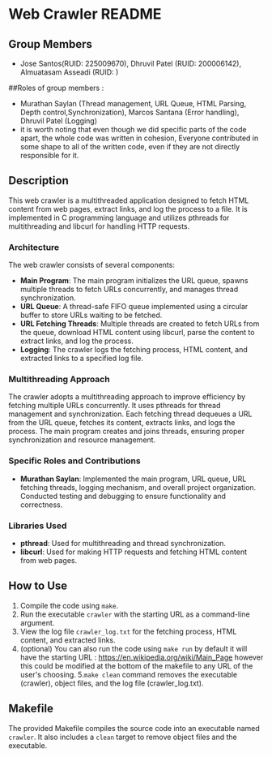 # Web Crawler README

## Group Members
- Jose Santos(RUID: 225009670), Dhruvil Patel (RUID: 200006142), Almuatasam Asseadi (RUID: )

##Roles of group members : 
- Murathan Saylan (Thread management, URL Queue, HTML Parsing, Depth control,Synchronization), Marcos Santana (Error handling), Dhruvil Patel (Logging)
- it is worth noting that even though we did specific parts of the code apart, the whole code was written in cohesion, Everyone contributed in some shape to all of the written code, even if they are not directly responsible for it.

## Description
This web crawler is a multithreaded application designed to fetch HTML content from web pages, extract links, and log the process to a file. It is implemented in C programming language and utilizes pthreads for multithreading and libcurl for handling HTTP requests.

### Architecture
The web crawler consists of several components:
- **Main Program**: The main program initializes the URL queue, spawns multiple threads to fetch URLs concurrently, and manages thread synchronization.
- **URL Queue**: A thread-safe FIFO queue implemented using a circular buffer to store URLs waiting to be fetched.
- **URL Fetching Threads**: Multiple threads are created to fetch URLs from the queue, download HTML content using libcurl, parse the content to extract links, and log the process.
- **Logging**: The crawler logs the fetching process, HTML content, and extracted links to a specified log file.

### Multithreading Approach
The crawler adopts a multithreading approach to improve efficiency by fetching multiple URLs concurrently. It uses pthreads for thread management and synchronization. Each fetching thread dequeues a URL from the URL queue, fetches its content, extracts links, and logs the process. The main program creates and joins threads, ensuring proper synchronization and resource management.

### Specific Roles and Contributions
- **Murathan Saylan**: Implemented the main program, URL queue, URL fetching threads, logging mechanism, and overall project organization. Conducted testing and debugging to ensure functionality and correctness.

### Libraries Used
- **pthread**: Used for multithreading and thread synchronization.
- **libcurl**: Used for making HTTP requests and fetching HTML content from web pages.

## How to Use
1. Compile the code using `make`.
2. Run the executable `crawler` with the starting URL as a command-line argument.
3. View the log file `crawler_log.txt` for the fetching process, HTML content, and extracted links.
4. (optional) You can also run the code using `make run` by default it will have the starting URL : https://en.wikipedia.org/wiki/Main_Page however this could be modified at the bottom of the makefile to any URL of the user's choosing. 
5.`make clean` command removes the executable (crawler), object files, and the log file (crawler_log.txt).

## Makefile
The provided Makefile compiles the source code into an executable named `crawler`. It also includes a `clean` target to remove object files and the executable.


